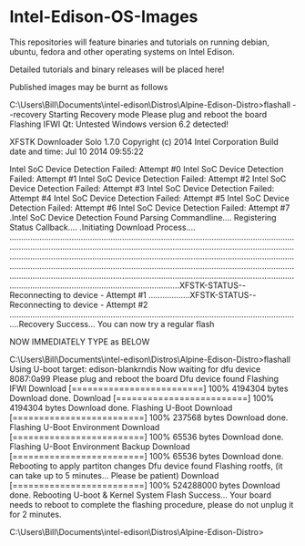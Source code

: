 # Intel-Edison-OS-Images
This repositories will feature binaries and tutorials on running debian, ubuntu, fedora and other operating systems on Intel Edison.

Detailed tutorials and binary releases will be placed here!

Published images may be burnt as follows


C:\Users\Bill\Documents\intel-edison\Distros\Alpine-Edison-Distro>flashall --recovery
Starting Recovery mode
Please plug and reboot the board
Flashing IFWI
Qt: Untested Windows version 6.2 detected!

XFSTK Downloader Solo 1.7.0
Copyright (c) 2014 Intel Corporation
Build date and time: Jul 10 2014 09:55:22

Intel SoC Device Detection Failed: Attempt #0
Intel SoC Device Detection Failed: Attempt #1
Intel SoC Device Detection Failed: Attempt #2
Intel SoC Device Detection Failed: Attempt #3
Intel SoC Device Detection Failed: Attempt #4
Intel SoC Device Detection Failed: Attempt #5
Intel SoC Device Detection Failed: Attempt #6
Intel SoC Device Detection Failed: Attempt #7
.Intel SoC Device Detection Found
Parsing Commandline....
Registering Status Callback....
.Initiating Download Process....
......................................................................................................................................................................................................................................................................................................................................................................................................................................................................................................................................................................................................................................................................................................................XFSTK-STATUS--Reconnecting to device - Attempt #1
..................XFSTK-STATUS--Reconnecting to device - Attempt #2
................................................................................................................................Recovery Success...
You can now try a regular flash

NOW IMMEDIATELY TYPE as BELOW

C:\Users\Bill\Documents\intel-edison\Distros\Alpine-Edison-Distro>flashall
Using U-boot target: edison-blankrndis
Now waiting for dfu device 8087:0a99
Please plug and reboot the board
Dfu device found
Flashing IFWI
Download        [=========================] 100%      4194304 bytes
Download done.
Download        [=========================] 100%      4194304 bytes
Download done.
Flashing U-Boot
Download        [=========================] 100%       237568 bytes
Download done.
Flashing U-Boot Environment
Download        [=========================] 100%        65536 bytes
Download done.
Flashing U-Boot Environment Backup
Download        [=========================] 100%        65536 bytes
Download done.
Rebooting to apply partiton changes
Dfu device found
Flashing rootfs, (it can take up to 5 minutes... Please be patient)
Download        [=========================] 100%    524288000 bytes
Download done.
Rebooting
U-boot & Kernel System Flash Success...
Your board needs to reboot to complete the flashing procedure, please do not unplug it for 2 minutes.

C:\Users\Bill\Documents\intel-edison\Distros\Alpine-Edison-Distro>
